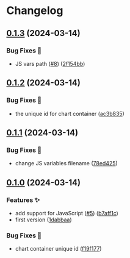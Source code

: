 # Changelog

## [0.1.3](https://github.com/hugomods/echarts/compare/v0.1.2...v0.1.3) (2024-03-14)


### Bug Fixes 🐞

* JS vars path ([#8](https://github.com/hugomods/echarts/issues/8)) ([2f154bb](https://github.com/hugomods/echarts/commit/2f154bb97c652b9c85e6344afc0f6e5c96a55b97))

## [0.1.2](https://github.com/hugomods/echarts/compare/v0.1.1...v0.1.2) (2024-03-14)


### Bug Fixes 🐞

* the unique id for chart container ([ac3b835](https://github.com/hugomods/echarts/commit/ac3b8354a7d3584b948a8833bc7187c0d504dd12))

## [0.1.1](https://github.com/hugomods/echarts/compare/v0.1.0...v0.1.1) (2024-03-14)


### Bug Fixes 🐞

* change JS variables filename ([78ed425](https://github.com/hugomods/echarts/commit/78ed425c3c52cb5e09912438c05a62d66198cff1))

## [0.1.0](https://github.com/hugomods/echarts/compare/v0.0.1...v0.1.0) (2024-03-14)


### Features ✨

* add support for JavaScript ([#5](https://github.com/hugomods/echarts/issues/5)) ([b7aff1c](https://github.com/hugomods/echarts/commit/b7aff1c7697abf4fac87b6bbf7d30b8b2db03f2c))
* first version ([1dabbaa](https://github.com/hugomods/echarts/commit/1dabbaa64c41a23a5e7fc705587f0ab1448a8f48))


### Bug Fixes 🐞

* chart container unique id ([f19f177](https://github.com/hugomods/echarts/commit/f19f177866c9efd739e58d68cc581b4960706f37))
